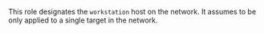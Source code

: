 This role designates the `workstation` host on the network. It assumes to be only applied to a single target in the network.